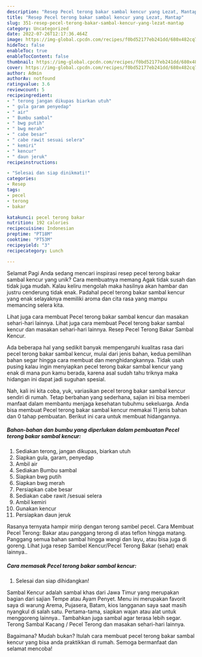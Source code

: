 ```yaml
---
description: "Resep Pecel terong bakar sambal kencur yang Lezat, Mantap"
title: "Resep Pecel terong bakar sambal kencur yang Lezat, Mantap"
slug: 351-resep-pecel-terong-bakar-sambal-kencur-yang-lezat-mantap
category: Uncategorized
date: 2022-07-26T12:17:36.464Z
image: https://img-global.cpcdn.com/recipes/f0bd52177eb241dd/680x482cq70/pecel-terong-bakar-sambal-kencur-foto-resep-utama.jpg
hideToc: false
enableToc: true
enableTocContent: false
thumbnail: https://img-global.cpcdn.com/recipes/f0bd52177eb241dd/680x482cq70/pecel-terong-bakar-sambal-kencur-foto-resep-utama.jpg
cover: https://img-global.cpcdn.com/recipes/f0bd52177eb241dd/680x482cq70/pecel-terong-bakar-sambal-kencur-foto-resep-utama.jpg
author: Admin
authorAv: notfound
ratingvalue: 3.6
reviewcount: 5
recipeingredient:
- " terong jangan dikupas biarkan utuh"
- " gula garam penyedap"
- " air"
- " Bumbu sambal"
- " bwg putih"
- " bwg merah"
- " cabe besar"
- " cabe rawit sesuai selera"
- " kemiri"
- " kencur"
- " daun jeruk"
recipeinstructions:

- "Selesai dan siap dinikmati!"
categories:
- Resep
tags:
- pecel
- terong
- bakar

katakunci: pecel terong bakar 
nutrition: 192 calories
recipecuisine: Indonesian
preptime: "PT18M"
cooktime: "PT53M"
recipeyield: "3"
recipecategory: Lunch

---
```



Selamat Pagi Anda sedang mencari inspirasi resep pecel terong bakar sambal kencur yang unik? Cara membuatnya memang Agak tidak susah dan tidak juga mudah. Kalau keliru mengolah maka hasilnya akan hambar dan justru cenderung tidak enak. Padahal pecel terong bakar sambal kencur yang enak selayaknya memiliki aroma dan cita rasa yang mampu memancing selera kita.


Lihat juga cara membuat Pecel terong bakar sambal kencur dan masakan sehari-hari lainnya. Lihat juga cara membuat Pecel terong bakar sambal kencur dan masakan sehari-hari lainnya. Resep Pecel Terong Bakar Sambal Kencur.

Ada beberapa hal yang sedikit banyak mempengaruhi kualitas rasa dari pecel terong bakar sambal kencur, mulai dari jenis bahan, kedua pemilihan bahan segar hingga cara membuat dan menghidangkannya. Tidak usah pusing kalau ingin menyiapkan pecel terong bakar sambal kencur yang enak di mana pun kamu berada, karena asal sudah tahu triknya maka hidangan ini dapat jadi suguhan spesial.


Nah, kali ini kita coba, yuk, variasikan pecel terong bakar sambal kencur sendiri di rumah. Tetap berbahan yang sederhana, sajian ini bisa memberi manfaat dalam membantu menjaga kesehatan tubuhmu sekeluarga. Anda bisa membuat Pecel terong bakar sambal kencur memakai 11 jenis bahan dan 0 tahap pembuatan. Berikut ini cara untuk membuat hidangannya.

<!--inarticleads1-->

##### Bahan-bahan dan bumbu yang diperlukan dalam pembuatan Pecel terong bakar sambal kencur:

1. Sediakan  terong, jangan dikupas, biarkan utuh
1. Siapkan  gula, garam, penyedap
1. Ambil  air
1. Sediakan  Bumbu sambal
1. Siapkan  bwg putih
1. Siapkan  bwg merah
1. Persiapkan  cabe besar
1. Sediakan  cabe rawit /sesuai selera
1. Ambil  kemiri
1. Gunakan  kencur
1. Persiapkan  daun jeruk


Rasanya ternyata hampir mirip dengan terong sambel pecel. Cara Membuat Pecel Terong: Bakar atau panggang terong di atas teflon hingga matang. Panggang semua bahan sambal hingga wangi dan layu, atau bisa juga di goreng. Lihat juga resep Sambel Kencur/Pecel Terong Bakar (sehat) enak lainnya.. 

<!--inarticleads2-->

##### Cara memasak Pecel terong bakar sambal kencur:


1. Selesai dan siap dihidangkan!

Sambal Kencur adalah sambal khas dari Jawa Timur yang merupakan bagian dari sajian Tempe atau Ayam Penyet. Menu ini merupakan favorit saya di warung Arema, Pujasera, Batam, kios langganan saya saat masih nyangkul di salah satu. Pertama-tama, siapkan wajan atau alat untuk menggoreng lainnya.. Tambahkan juga sambal agar terasa lebih segar. Terong Sambal Kacang / Pecel Terong dan masakan sehari-hari lainnya. 

Bagaimana? Mudah bukan? Itulah cara membuat pecel terong bakar sambal kencur yang bisa anda praktikkan di rumah. Semoga bermanfaat dan selamat mencoba!
